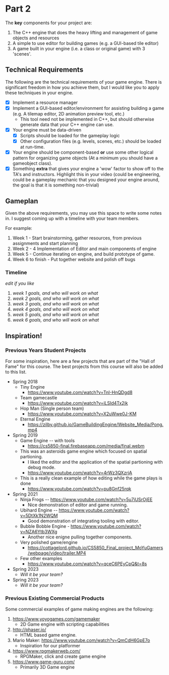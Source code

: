 # Part 2

The **key** components for your project are:

1. The C++ engine that does the heavy lifting and management of game objects and resources
2. A simple to use editor for building games (e.g. a GUI-based tile editor)
3. A game built in your engine (i.e. a class or original game) with 3 'scenes'.

## Technical Requirements

The following are the technical requirements of your game engine. There is significant freedom in how you achieve them, but I would like you to apply these techniques in your engine.

- [x] Implement a resource manager
- [x] Implement a GUI-based editor/environment for assisting building a game (e.g. A tilemap editor, 2D animation 
  preview tool, etc.)
	- This tool need not be implemented in C++, but should otherwise generate data that your C++ engine can use.
- [x] Your engine must be data-driven
  - [x] Scripts should be loaded for the gameplay logic
  - [x] Other configuration files (e.g. levels, scenes, etc.) should be loaded at run-time.
- [x] Your engine should be component-based **or** use some other logical pattern for organizing game objects (At a 
  minimum you should have a gameobject class).
- [x] Something **extra** that gives your engine a 'wow' factor to show off to the TA's and instructors. Highlight 
  this in your video (could be engineering, could be a gameplay mechanic that you designed your engine around, the goal is that it is something non-trivial)

## Gameplan

Given the above requirements, you may use this space to write some notes in. I suggest coming up with a timeline with your team members.

For example:

1. Week 1 - Start brainstorming, gather resources, from previous assignments and start planning
3. Week 2 - 4 Implementation of Editor and main components of engine
4. Week 5 - Continue iterating on engine, and build prototype of game.
5. Week 6 to finish - Put together website and polish off bugs

### Timeline

*edit if you like*

1. *week 1 goals, and who will work on what*
2. *week 2 goals, and who will work on what*
3. *week 3 goals, and who will work on what*
4. *week 4 goals, and who will work on what*
5. *week 5 goals, and who will work on what*
6. *week 6 goals, and who will work on what*

## Inspiration!

### Previous Years Student Projects
For some inspiration, here are a few projects that are part of the "Hall of Fame" for this course. The best projects from this course will also be added to this list.

* Spring 2018
	* Tiny Engine
		* https://www.youtube.com/watch?v=TnI-HnQDgd8
	* Team gamecastle 
		* https://www.youtube.com/watch?v=iLSId4Tx2jk
	* Hop Man (Single person team)
	 	* https://www.youtube.com/watch?v=X2uWwe0J-KM
	* Eternal Engine
	 	* https://zilby.github.io/GameBuildingEngine/Website_Media/Pong.mp4
* Spring 2019
	* Game Engine -- with tools
		* https://cs5850-final.firebaseapp.com/media/final.webm
	* This was an asteroids game engine which focused on spatial partioning.
		* I liked the editor and the application of the spatial partioning with debug mode.
		* https://www.youtube.com/watch?v=4rWz3QXzrjA
	* This is a really clean example of how editing while the game plays is done
		* https://www.youtube.com/watch?v=pu8Gnf25rqk
* Spring 2021
	* Ninja Frogs -- https://www.youtube.com/watch?v=5u7iUSrOjEE
		* Nice demonstration of editor and game running. 
	* Ubihard Engine -- https://www.youtube.com/watch?v=5DtXk1N2WQM
		* Good demonstration of integrating tooling with editor.
	* Bubble Bobble Engine - https://www.youtube.com/watch?v=NZA6Ytb3WXg
		* Another nice enigne pulling together components.
	* Very polished game/engine
		* https://cottagelord.github.io/CS5850_Final_project_MoYuGamers/webpage/video/trailer.MP4
	* Few other examples
		* https://www.youtube.com/watch?v=qceC6PEyCpQ&t=8s
* Spring 2023
	* *Will it be your team?*
 * Spring 2023
	* *Will it be your team?*

### Previous Existing Commercial Products

Some commercial examples of game making engines are the following:

1. https://www.yoyogames.com/gamemaker
	* 2D Game engine with scripting capabilities
2. http://phaser.io/
 	* HTML based game engine.
3. Mario Maker: https://www.youtube.com/watch?v=QmCdH6GpE7o
	* Inspiration for our platformer
4. https://www.rpgmakerweb.com/
	* RPGMaker, click and create game engine
5. https://www.game-guru.com/
	* Primarily 3D Game engine

